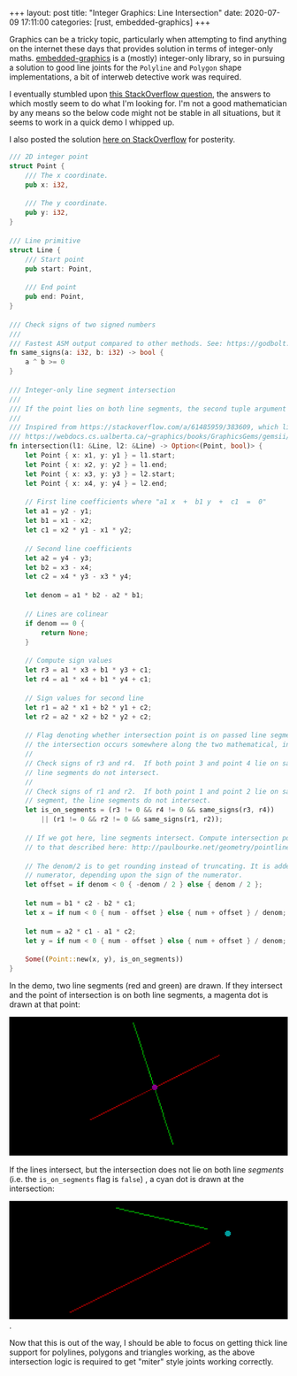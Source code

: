 +++
layout: post
title: "Integer Graphics: Line Intersection"
date: 2020-07-09 17:11:00
categories: [rust, embedded-graphics]
+++

Graphics can be a tricky topic, particularly when attempting to find anything on the internet these
days that provides solution in terms of integer-only maths.
[embedded-graphics](https://crates.io/crates/embedded-graphics) is a (mostly) integer-only library,
so in pursuing a solution to good line joints for the `Polyline` and `Polygon` shape
implementations, a bit of interweb detective work was required.

I eventually stumbled upon
[this StackOverflow question](https://stackoverflow.com/questions/21224361/calculate-intersection-of-two-lines-using-integers-only/62819649#62819649),
the answers to which mostly seem to do what I'm looking for. I'm not a good mathematician by any
means so the below code might not be stable in all situations, but it seems to work in a quick demo
I whipped up.

I also posted the solution [here on StackOverflow](https://stackoverflow.com/a/62819649/383609) for
posterity.

```rust
/// 2D integer point
struct Point {
    /// The x coordinate.
    pub x: i32,

    /// The y coordinate.
    pub y: i32,
}

/// Line primitive
struct Line {
    /// Start point
    pub start: Point,

    /// End point
    pub end: Point,
}

/// Check signs of two signed numbers
///
/// Fastest ASM output compared to other methods. See: https://godbolt.org/z/zVx9cD
fn same_signs(a: i32, b: i32) -> bool {
    a ^ b >= 0
}

/// Integer-only line segment intersection
///
/// If the point lies on both line segments, the second tuple argument will return `true`.
///
/// Inspired from https://stackoverflow.com/a/61485959/383609, which links to
/// https://webdocs.cs.ualberta.ca/~graphics/books/GraphicsGems/gemsii/xlines.c
fn intersection(l1: &Line, l2: &Line) -> Option<(Point, bool)> {
    let Point { x: x1, y: y1 } = l1.start;
    let Point { x: x2, y: y2 } = l1.end;
    let Point { x: x3, y: y3 } = l2.start;
    let Point { x: x4, y: y4 } = l2.end;

    // First line coefficients where "a1 x  +  b1 y  +  c1  =  0"
    let a1 = y2 - y1;
    let b1 = x1 - x2;
    let c1 = x2 * y1 - x1 * y2;

    // Second line coefficients
    let a2 = y4 - y3;
    let b2 = x3 - x4;
    let c2 = x4 * y3 - x3 * y4;

    let denom = a1 * b2 - a2 * b1;

    // Lines are colinear
    if denom == 0 {
        return None;
    }

    // Compute sign values
    let r3 = a1 * x3 + b1 * y3 + c1;
    let r4 = a1 * x4 + b1 * y4 + c1;

    // Sign values for second line
    let r1 = a2 * x1 + b2 * y1 + c2;
    let r2 = a2 * x2 + b2 * y2 + c2;

    // Flag denoting whether intersection point is on passed line segments. If this is false,
    // the intersection occurs somewhere along the two mathematical, infinite lines instead.
    //
    // Check signs of r3 and r4.  If both point 3 and point 4 lie on same side of line 1, the
    // line segments do not intersect.
    //
    // Check signs of r1 and r2.  If both point 1 and point 2 lie on same side of second line
    // segment, the line segments do not intersect.
    let is_on_segments = (r3 != 0 && r4 != 0 && same_signs(r3, r4))
        || (r1 != 0 && r2 != 0 && same_signs(r1, r2));

    // If we got here, line segments intersect. Compute intersection point using method similar
    // to that described here: http://paulbourke.net/geometry/pointlineplane/#i2l

    // The denom/2 is to get rounding instead of truncating. It is added or subtracted to the
    // numerator, depending upon the sign of the numerator.
    let offset = if denom < 0 { -denom / 2 } else { denom / 2 };

    let num = b1 * c2 - b2 * c1;
    let x = if num < 0 { num - offset } else { num + offset } / denom;

    let num = a2 * c1 - a1 * c2;
    let y = if num < 0 { num - offset } else { num + offset } / denom;

    Some((Point::new(x, y), is_on_segments))
}
```

In the demo, two line segments (red and green) are drawn. If they intersect and the point of
intersection is on both line segments, a magenta dot is drawn at that point:

![Two line segments with intersection on both line segments, denoted by magenta dot](/assets/images/intersect.png)

If the lines intersect, but the intersection does not lie on both line _segments_ (i.e. the
`is_on_segments` flag is `false`) , a cyan dot is drawn at the intersection:

![Two line segments with intersection off both lines](/assets/images/intersect-off-line.png).

Now that this is out of the way, I should be able to focus on getting thick line support for
polylines, polygons and triangles working, as the above intersection logic is required to get
"miter" style joints working correctly.
